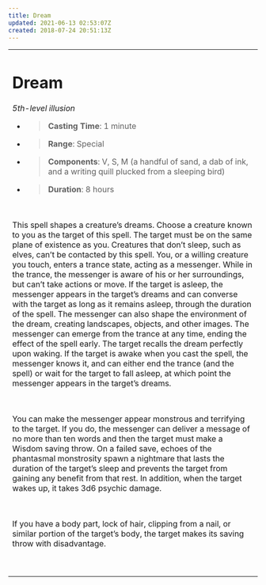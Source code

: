 ```yaml
---
title: Dream
updated: 2021-06-13 02:53:07Z
created: 2018-07-24 20:51:13Z
---
```


<table><tbody><tr class="odd"><td><h1 id="dream"><strong>Dream</strong></h1><p><em>5th-level illusion</em></p><ul><li><blockquote><p><strong>Casting Time</strong>: 1 minute</p></blockquote></li><li><blockquote><p><strong>Range</strong>: Special</p></blockquote></li><li><blockquote><p><strong>Components</strong>: V, S, M (a handful of sand, a dab of ink, and a writing quill plucked from a sleeping bird)</p></blockquote></li><li><blockquote><p><strong>Duration</strong>: 8 hours</p></blockquote></li></ul><p> </p><p>This spell shapes a creature’s dreams. Choose a creature known to you as the target of this spell. The target must be on the same plane of existence as you. Creatures that don’t sleep, such as elves, can’t be contacted by this spell. You, or a willing creature you touch, enters a trance state, acting as a messenger. While in the trance, the messenger is aware of his or her surroundings, but can’t take actions or move. If the target is asleep, the messenger appears in the target’s dreams and can converse with the target as long as it remains asleep, through the duration of the spell. The messenger can also shape the environment of the dream, creating landscapes, objects, and other images. The messenger can emerge from the trance at any time, ending the effect of the spell early. The target recalls the dream perfectly upon waking. If the target is awake when you cast the spell, the messenger knows it, and can either end the trance (and the spell) or wait for the target to fall asleep, at which point the messenger appears in the target’s dreams.</p><p> </p><p>You can make the messenger appear monstrous and terrifying to the target. If you do, the messenger can deliver a message of no more than ten words and then the target must make a Wisdom saving throw. On a failed save, echoes of the phantasmal monstrosity spawn a nightmare that lasts the duration of the target’s sleep and prevents the target from gaining any benefit from that rest. In addition, when the target wakes up, it takes 3d6 psychic damage.</p><p> </p><p>If you have a body part, lock of hair, clipping from a nail, or similar portion of the target’s body, the target makes its saving throw with disadvantage.</p><p> </p></td></tr></tbody></table>